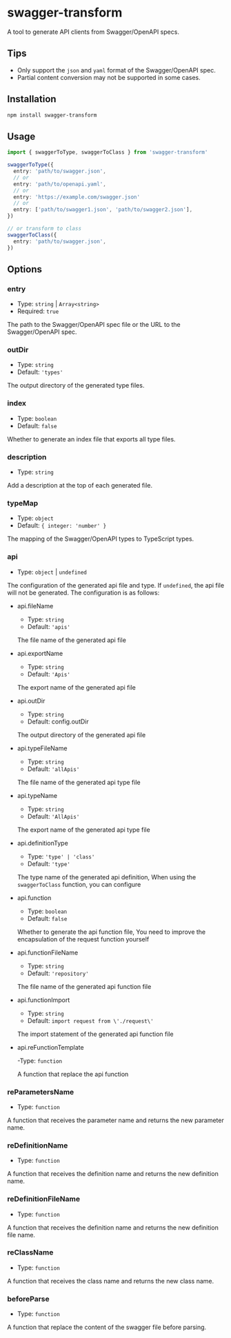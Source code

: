 # swagger-transform

A tool to generate API clients from Swagger/OpenAPI specs.

## Tips

- Only support the `json` and `yaml` format of the Swagger/OpenAPI spec.
- Partial content conversion may not be supported in some cases.

## Installation

```bash
npm install swagger-transform
```

## Usage

```ts
import { swaggerToType, swaggerToClass } from 'swagger-transform'

swaggerToType({
  entry: 'path/to/swagger.json',
  // or
  entry: 'path/to/openapi.yaml',
  // or
  entry: 'https://example.com/swagger.json'
  // or
  entry: ['path/to/swagger1.json', 'path/to/swagger2.json'],
})

// or transform to class
swaggerToClass({
  entry: 'path/to/swagger.json',
})
```

## Options

### entry

- Type: `string` | `Array<string>`
- Required: `true`

The path to the Swagger/OpenAPI spec file or the URL to the Swagger/OpenAPI spec.

### outDir

- Type: `string`
- Default: `'types'`

The output directory of the generated type files.

### index

- Type: `boolean`
- Default: `false`

Whether to generate an index file that exports all type files.

### description

- Type: `string`

Add a description at the top of each generated file.

### typeMap

- Type: `object`
- Default: `{ integer: 'number' }`

The mapping of the Swagger/OpenAPI types to TypeScript types.

### api

- Type: `object` | `undefined`

The configuration of the generated api file and type. If `undefined`, the api file will not be generated. The configuration is as follows:

+ api.fileName

  - Type: `string`
  - Default: `'apis'`

  The file name of the generated api file

+ api.exportName

  - Type: `string`
  - Default: `'Apis'`

  The export name of the generated api file

+ api.outDir

  - Type: `string`
  - Default: config.outDir

  The output directory of the generated api file

+ api.typeFileName

  - Type: `string`
  - Default: `'allApis'`

  The file name of the generated api type file

+ api.typeName

  - Type: `string`
  - Default: `'AllApis'`

  The export name of the generated api type file

+ api.definitionType

  - Type: `'type' | 'class'`
  - Default: `'type'`

  The type name of the generated api definition, When using the `swaggerToClass` function, you can configure

+ api.function

  - Type: `boolean`
  - Default: `false`

  Whether to generate the api function file, You need to improve the encapsulation of the request function yourself

+ api.functionFileName

  - Type: `string`
  - Default: `'repository'`

  The file name of the generated api function file

+ api.functionImport

  - Type: `string`
  - Default: `import request from \'./request\'`

  The import statement of the generated api function file

+ api.reFunctionTemplate

  -Type: `function`

  A function that replace the api function

### reParametersName

- Type: `function`

A function that receives the parameter name and returns the new parameter name.

### reDefinitionName

- Type: `function`

A function that receives the definition name and returns the new definition name.

### reDefinitionFileName

- Type: `function`

A function that receives the definition name and returns the new definition file name.

### reClassName

- Type: `function`

A function that receives the class name and returns the new class name.

### beforeParse

- Type: `function`

A function that replace the content of the swagger file before parsing.
